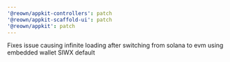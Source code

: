 ```yaml
---
'@reown/appkit-controllers': patch
'@reown/appkit-scaffold-ui': patch
'@reown/appkit': patch
---
```


Fixes issue causing infinite loading after switching from solana to evm using embedded wallet SIWX default
